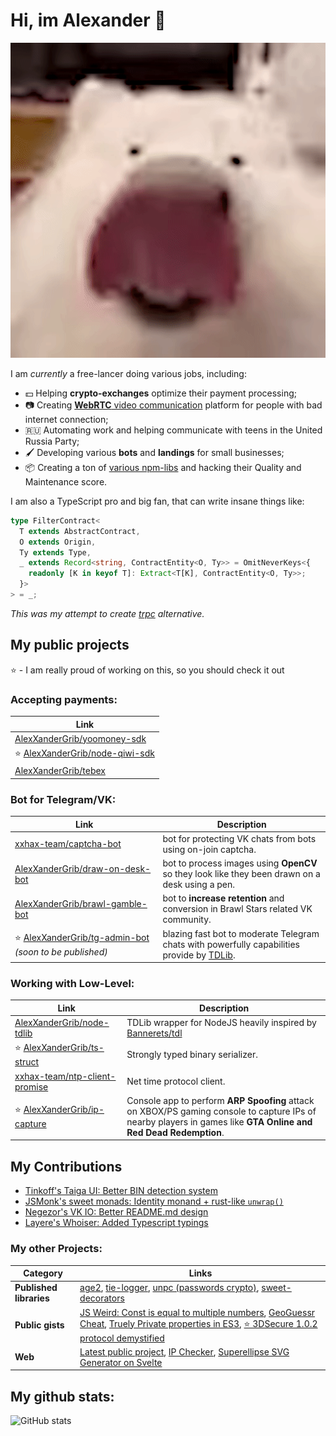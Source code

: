 # Hi, im Alexander 👋

![](dog.gif)

I am _currently_ a free-lancer doing various jobs, including:

- 💵 Helping **crypto-exchanges** optimize their payment processing;
- 📷 Creating [**WebRTC** video communication](https://github.com/exid-dev) platform for people with bad internet connection;
- 🇷🇺 Automating work and helping communicate with teens in the United Russia Party;
- 🖌️ Developing various **bots** and **landings** for small businesses;
- 📦 Creating a ton of [various npm-libs](#my-other-projects) and hacking their Quality and Maintenance score.

I am also a TypeScript pro and big fan, that can write insane things like:

```typescript
type FilterContract<
  T extends AbstractContract,
  O extends Origin,
  Ty extends Type,
  _ extends Record<string, ContractEntity<O, Ty>> = OmitNeverKeys<{
    readonly [K in keyof T]: Extract<T[K], ContractEntity<O, Ty>>;
  }>
> = _;
```

_This was my attempt to create [trpc](https://github.com/trpc/trpc) alternative._

## My public projects

⭐ - I am really proud of working on this, so you should check it out

### Accepting payments:

| Link                                                                               |
| ---------------------------------------------------------------------------------- |
| [AlexXanderGrib/yoomoney-sdk](https://github.com/AlexXanderGrib/yoomoney-sdk)      |
| ⭐ [AlexXanderGrib/node-qiwi-sdk](https://github.com/AlexXanderGrib/node-qiwi-sdk) |
| [AlexXanderGrib/tebex](https://github.com/AlexXanderGrib/tebex)                    |

### Bot for Telegram/VK:

| Link                                                                                                      | Description                                                                                                               |
| --------------------------------------------------------------------------------------------------------- | ------------------------------------------------------------------------------------------------------------------------- |
| [xxhax-team/captcha-bot](https://github.com/xxhax-team/captcha-bot)                                       | bot for protecting VK chats from bots using on-join captcha.                                                              |
| [AlexXanderGrib/draw-on-desk-bot](https://github.com/AlexXanderGrib/draw-on-desk-bot)                     | bot to process images using **OpenCV** so they look like they been drawn on a desk using a pen.                           |
| [AlexXanderGrib/brawl-gamble-bot](https://github.com/AlexXanderGrib/brawl-gamble-bot)                     | bot to **increase retention** and conversion in Brawl Stars related VK community.                                         |
| ⭐ [AlexXanderGrib/tg-admin-bot](https://github.com/AlexXanderGrib/tg-admin-bot) _(soon to be published)_ | blazing fast bot to moderate Telegram chats with powerfully capabilities provide by [TDLib](https://github.com/tdlib/td). |

### Working with Low-Level:

| Link                                                                              | Description                                                                                                                                                     |
| --------------------------------------------------------------------------------- | --------------------------------------------------------------------------------------------------------------------------------------------------------------- |
| [AlexXanderGrib/node-tdlib](https://github.com/AlexXanderGrib/node-tdlib)         | TDLib wrapper for NodeJS heavily inspired by [Bannerets/tdl](https://github.com/Bannerets/tdl)                                                                  |
| ⭐ [AlexXanderGrib/ts-struct](https://github.com/AlexXanderGrib/ts-struct)                   | Strongly typed binary serializer.                                                                                                                               |
| [xxhax-team/ntp-client-promise](https://github.com/xxhax-team/ntp-client-promise) | Net time protocol client.                                                                                                                                       |
| ⭐ [AlexXanderGrib/ip-capture](https://github.com/AlexXanderGrib/ip-capture)      | Console app to perform **ARP Spoofing** attack on XBOX/PS gaming console to capture IPs of nearby players in games like **GTA Online and Red Dead Redemption**. |

## My Contributions

- [Tinkoff's Taiga UI: Better BIN detection system](https://github.com/Tinkoff/taiga-ui/issues/2755)
- [JSMonk's sweet monads: Identity monand + rust-like `unwrap()`](https://github.com/JSMonk/sweet-monads/pull/46)
- [Negezor's VK IO: Better README.md design](https://github.com/negezor/vk-io/pull/489)
- [Layere's Whoiser: Added Typescript typings](https://github.com/LayeredStudio/whoiser/pull/34)

### My other Projects:

| Category                | Links                                                                                                                                                                                                                                                                                                                                                                                                                                               |
| ----------------------- | --------------------------------------------------------------------------------------------------------------------------------------------------------------------------------------------------------------------------------------------------------------------------------------------------------------------------------------------------------------------------------------------------------------------------------------------------- |
| **Published libraries** | [age2](https://github.com/AlexXanderGrib/age), [tie-logger](https://github.com/AlexXanderGrib/tie-logger), [unpc (passwords crypto)](https://github.com/AlexXanderGrib/passwords-crypto), [sweet-decorators](https://npmjs.com/package/sweet-decorators)                                                                                                                                                                                                                              |
| **Public gists**        | [JS Weird: Const is equal to multiple numbers](https://gist.github.com/AlexXanderGrib/4fb75a94f0bb6f782f6ab71f06c320a6), [GeoGuessr Cheat](https://gist.github.com/AlexXanderGrib/759efbbe557463deeee90342126cc52e), [Truely Private properties in ES3](https://gist.github.com/AlexXanderGrib/5b227db41af09115d656e6d4b3cefe29), [⭐ 3DSecure 1.0.2 protocol demystified](https://gist.github.com/AlexXanderGrib/c6670664383d8ed8cdb55cc2084cf250) |
| **Web**                 | [Latest public project](https://inzhpb.ru/), [IP Checker](https://ip.xxhax.com), [Superellipse SVG Generator on Svelte](https://superellipse.xxhax.com/)                                                                                                                                                                                                                                                                                            |

## My github stats:

![GitHub stats](https://github-readme-stats.vercel.app/api?username=AlexXanderGrib&show_icons=true&theme=tokyonight)
